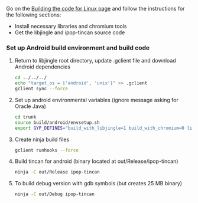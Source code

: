 Go on the [Building the code for Linux page](Building-the-code-for-Linux) 
and follow the instructions for the following sections:

* Install necessary libraries and chromium tools
* Get the libjingle and ipop-tincan source code

### Set up Android build environment and build code

1.  Return to libjingle root directory, update .gclient file and download Android dependencies

    ```bash
    cd ../../../
    echo "target_os = ['android', 'unix']" >> .gclient
    gclient sync --force
    ```

2.  Set up android environmental variables (ignore message asking for Oracle Java)

    ```bash
    cd trunk
    source build/android/envsetup.sh
    export GYP_DEFINES="build_with_libjingle=1 build_with_chromium=0 libjingle_java=0 $GYP_DEFINES"
    ```

3.  Create ninja build files

    ```bash
    gclient runhooks --force
    ```

4.  Build tincan for android (binary located at out/Release/ipop-tincan)

    ```bash
    ninja -C out/Release ipop-tincan
    ```

5.  To build debug version with gdb symbols (but creates 25 MB binary)

    ```bash
    ninja -C out/Debug ipop-tincan
    ```

